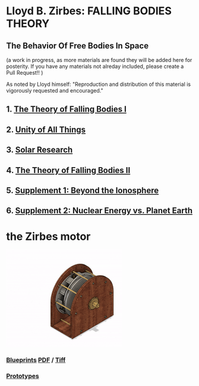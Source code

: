 # Lloyd B. Zirbes: FALLING BODIES THEORY  
## The Behavior Of Free Bodies In Space
(a work in progress, as more materials are found they will be added here for posterity. If you have any materials not alreday included, please create a Pull Request!! )

As noted by Lloyd himself: "Reproduction and distribution of this material is vigorously requested and encouraged."

## 1. [The Theory of Falling Bodies I](1__falling_bodies_pt1.md)
## 2. [Unity of All Things](2__unity_of_all_things.md)
## 3. [Solar Research](3__solar_research.md)
## 4. [The Theory of Falling Bodies II](4__falling_bodies_pt2.md)
## 5. [Supplement 1: Beyond the Ionosphere](5__supplement1.md)
## 6. [Supplement 2: Nuclear Energy vs. Planet Earth ](6__supplement2.md)

# the Zirbes motor
![animated image of the Zirbes motor ](./original/flux-o-matic-explode.gif)

### [Blueprints](original/blueprints) [PDF](https://github.com/LloydBZirbes/docs/tree/main/original/blueprints/pdf-version) / [Tiff](https://github.com/LloydBZirbes/docs/tree/main/original/blueprints/tiff-format)
### [Prototypes](original/prototypes)
